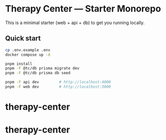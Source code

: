 # Therapy Center — Starter Monorepo

This is a minimal starter (web + api + db) to get you running locally.

## Quick start
```bash
cp .env.example .env
docker compose up -d

pnpm install
pnpm -F @tc/db prisma migrate dev
pnpm -F @tc/db prisma db seed

pnpm -F api dev         # http://localhost:4000
pnpm -F web dev         # http://localhost:3000
```
# therapy-center
# therapy-center
